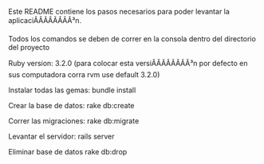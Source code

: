 Este README contiene los pasos necesarios para poder levantar la aplicaciÃÂÃÂÃÂÃÂ³n.

Todos los comandos se deben de correr en la consola dentro del directorio del proyecto

Ruby version: 3.2.0 (para colocar esta versiÃÂÃÂÃÂÃÂ³n por defecto en sus computadora corra rvm use default 3.2.0)

Instalar todas las gemas: bundle install

Crear la base de datos: rake db:create

Correr las migraciones: rake db:migrate

Levantar el servidor: rails server

Eliminar base de datos rake db:drop